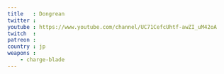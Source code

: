 ```yaml
---
title   : Dongrean
twitter : 
youtube : https://www.youtube.com/channel/UC71CefcUhtf-awZI_uM42oA
twitch  : 
patreon : 
country : jp
weapons :
    - charge-blade
---
```


